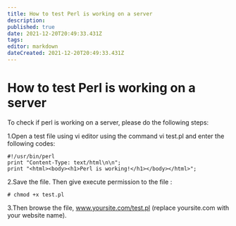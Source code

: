 ```yaml
---
title: How to test Perl is working on a server
description: 
published: true
date: 2021-12-20T20:49:33.431Z
tags: 
editor: markdown
dateCreated: 2021-12-20T20:49:33.431Z
---
```


# How to test Perl is working on a server

To check if perl is working on a server, please do the following steps:

1.Open a test file using vi editor using the command vi test.pl and enter the following codes:

```
#!/usr/bin/perl
print "Content-Type: text/html\n\n";
print "<html><body><h1>Perl is working!</h1></body></html>";
```

2.Save the file. Then give execute permission to the file :

```
# chmod +x test.pl
```

3.Then browse the file, www.yoursite.com/test.pl (replace yoursite.com with your website name).

